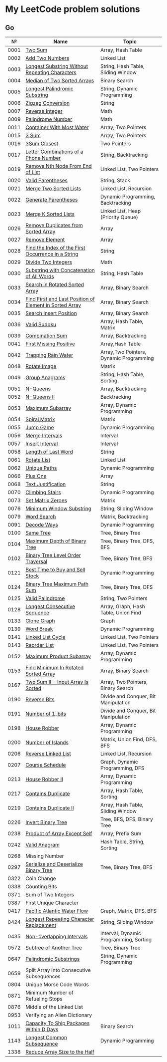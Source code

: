 # My LeetCode problem solutions

## Go

| №    | Name                                                                                                                                             | Topic                                   |
| ---- | ------------------------------------------------------------------------------------------------------------------------------------------------ | --------------------------------------- |
| 0001 | [Two Sum](https://leetcode.com/problems/two-sum/)                                                                                                | Array, Hash Table                       |
| 0002 | [Add Two Numbers](https://leetcode.com/problems/add-two-numbers)                                                                                 | Linked List                             |
| 0003 | [Longest Substring Without Repeating Characters](https://leetcode.com/problems/longest-substring-without-repeating-characters/)                  | String, Hash Table, Sliding Window      |
| 0004 | [Median of Two Sorted Arrays](https://leetcode.com/problems/median-of-two-sorted-arrays/)                                                        | Binary Search                           |
| 0005 | [Longest Palindromic Substring](https://leetcode.com/problems/longest-palindromic-substring/)                                                    | String, Dynamic Programming             |
| 0006 | [Zigzag Conversion](https://leetcode.com/problems/zigzag-conversion/)                                                                            | String                                  |
| 0007 | [Reverse Integer](https://leetcode.com/problems/reverse-integer/)                                                                                | Math                                    |
| 0009 | [Palindrome Number](https://leetcode.com/problems/palindrome-number)                                                                             | Math                                    |
| 0011 | [Container With Most Water](https://leetcode.com/problems/container-with-most-water/)                                                            | Array, Two Pointers                     |
| 0015 | [3 Sum](https://leetcode.com/problems/3sum/)                                                                                                     | Array, Two Pointers                     |
| 0016 | [3Sum Closest](https://leetcode.com/problems/3sum-closest/)                                                                                      | Two Pointers                            |
| 0017 | [Letter Combinations of a Phone Number](https://leetcode.com/problems/letter-combinations-of-a-phone-number/)                                    | String, Backtracking                    |
| 0019 | [Remove Nth Node From End of List](https://leetcode.com/problems/remove-nth-node-from-end-of-list/)                                              | Linked List, Two Pointers               |
| 0020 | [Valid Parentheses](https://leetcode.com/problems/valid-parentheses/)                                                                            | String, Stack                           |
| 0021 | [Merge Two Sorted Lists](https://leetcode.com/problems/merge-two-sorted-lists/)                                                                  | Linked List, Recursion                  |
| 0022 | [Generate Parentheses](https://leetcode.com/problems/generate-parentheses/)                                                                      | Dynamic Programming, Backtracking       |
| 0023 | [Merge K Sorted Lists](https://leetcode.com/problems/merge-k-sorted-lists/)                                                                      | Linked List, Heap (Priority Queue)      |
| 0026 | [Remove Duplicates from Sorted Array](https://leetcode.com/problems/remove-duplicates-from-sorted-array/)                                        | Array                                   |
| 0027 | [Remove Element](https://leetcode.com/problems/remove-element/)                                                                                  | Array                                   |
| 0028 | [Find the Index of the First Occurrence in a String](https://leetcode.com/problems/find-the-index-of-the-first-occurrence-in-a-string)           | String                                  |
| 0029 | [Divide Two Integers](https://leetcode.com/problems/divide-two-integers/)                                                                        | Math                                    |
| 0030 | [Substring with Concatenation of All Words](https://leetcode.com/problems/substring-with-concatenation-of-all-words/)                            | String, Hash Table                      |
| 0033 | [Search in Rotated Sorted Array](https://leetcode.com/problems/search-in-rotated-sorted-array/)                                                  | Array, Binary Search                    |
| 0034 | [Find First and Last Position of Element in Sorted Array](https://leetcode.com/problems/find-first-and-last-position-of-element-in-sorted-array) | Array, Binary Search                    |
| 0035 | [Search Insert Position](https://leetcode.com/problems/search-insert-position/)                                                                  | Array, Binary Search                    |
| 0036 | [Valid Sudoku](https://leetcode.com/problems/valid-sudoku/)                                                                                      | Array, Hash Table, Matrix               |
| 0039 | [Combination Sum](https://leetcode.com/problems/combination-sum/)                                                                                | Array, Backtracking                     |
| 0041 | [First Missing Positive](https://leetcode.com/problems/first-missing-positive/)                                                                  | Array,Hash Table                        |
| 0042 | [Trapping Rain Water](https://leetcode.com/problems/trapping-rain-water/)                                                                        | Array,Two Pointers, Dynamic Programming |
| 0048 | [Rotate Image](https://leetcode.com/problems/rotate-image/)                                                                                      | Matrix                                  |
| 0049 | [Group Anagrams](https://leetcode.com/problems/group-anagrams/)                                                                                  | String, Hash Table, Sorting             |
| 0051 | [N-Queens](https://leetcode.com/problems/n-queens/)                                                                                              | Array, Backtracking                     |
| 0052 | [N-Queens II](https://leetcode.com/problems/n-queens-ii/)                                                                                        | Backtracking                            |
| 0053 | [Maximum Subarray](https://leetcode.com/problems/maximum-subarray/)                                                                              | Array, Dynamic Programming              |
| 0054 | [Spiral Matrix](https://leetcode.com/problems/spiral-matrix/)                                                                                    | Matrix                                  |
| 0055 | [Jump Game](https://leetcode.com/problems/jump-game/)                                                                                            | Dynamic Programming                     |
| 0056 | [Merge Intervals](https://leetcode.com/problems/merge-intervals/)                                                                                | Interval                                |
| 0057 | [Insert Interval](https://leetcode.com/problems/insert-interval/)                                                                                | Interval                                |
| 0058 | [Length of Last Word](https://leetcode.com/problems/length-of-last-word)                                                                         | String                                  |
| 0061 | [Rotate List](https://leetcode.com/problems/rotate-list/)                                                                                        | Linked List                             |
| 0062 | [Unique Paths](https://leetcode.com/problems/unique-paths/)                                                                                      | Dynamic Programming                     |
| 0066 | [Plus One](https://leetcode.com/problems/plus-one/)                                                                                              | Array                                   |
| 0068 | [Text Justification](https://leetcode.com/problems/text-justification/)                                                                          | String                                  |
| 0070 | [Climbing Stairs](https://leetcode.com/problems/climbing-stairs/)                                                                                | Dynamic Programming                     |
| 0073 | [Set Matrix Zeroes](https://leetcode.com/problems/set-matrix-zeroes/)                                                                            | Matrix                                  |
| 0076 | [Minimum Window Substring](https://leetcode.com/problems/minimum-window-substring/)                                                              | String, Sliding Window                  |
| 0079 | [Word Search](https://leetcode.com/problems/word-search/)                                                                                        | Matrix, Backtracking                    |
| 0091 | [Decode Ways](https://leetcode.com/problems/decode-ways/)                                                                                        | Dynamic Programming                     |
| 0100 | [Same Tree](https://leetcode.com/problems/same-tree/)                                                                                            | Tree, Binary Tree                       |
| 0104 | [Maximum Depth of Binary Tree](https://leetcode.com/problems/maximum-depth-of-binary-tree/)                                                      | Tree, Binary Tree, DFS, BFS             |
| 0102 | [Binary Tree Level Order Traversal](https://leetcode.com/problems/binary-tree-level-order-traversal/)                                            | Tree, Binary Tree, BFS                  |
| 0121 | [Best Time to Buy and Sell Stock](https://leetcode.com/problems/best-time-to-buy-and-sell-stock/)                                                | Dynamic Programming                     |
| 0124 | [Binary Tree Maximum Path Sum](https://leetcode.com/problems/binary-tree-maximum-path-sum/)                                                      | Tree, Binary Tree, DFS                  |
| 0125 | [Valid Palindrome](https://leetcode.com/problems/valid-palindrome/)                                                                              | String, Two Pointers                    |
| 0128 | [Longest Consecutive Sequence](https://leetcode.com/problems/longest-consecutive-sequence/)                                                      | Array, Graph, Hash Table, Union Find    |
| 0133 | [Clone Graph](https://leetcode.com/problems/clone-graph/)                                                                                        | Graph                                   |
| 0139 | [Word Break](https://leetcode.com/problems/word-break/)                                                                                          | Dynamic Programming                     |
| 0141 | [Linked List Cycle](https://leetcode.com/problems/linked-list-cycle/)                                                                            | Linked List, Two Pointers               |
| 0143 | [Reorder List](https://leetcode.com/problems/reorder-list/)                                                                                      | Linked List, Two Pointers               |
| 0152 | [Maximum Product Subarray](https://leetcode.com/problems/maximum-product-subarray/)                                                              | Array, Dynamic Programming              |
| 0153 | [Find Minimum In Rotated Sorted Array](https://leetcode.com/problems/find-minimum-in-rotated-sorted-array/)                                      | Array, Binary Search                    |
| 0167 | [Two Sum II - Input Array Is Sorted](https://leetcode.com/problems/two-sum-ii-input-array-is-sorted/)                                            | Array, Two Pointers, Binary Search      |
| 0190 | [Reverse Bits](https://leetcode.com/problems/reverse-bits/)                                                                                      | Divide and Conquer, Bit Manipulation    |
| 0191 | [Number of 1_bits](https://leetcode.com/problems/number-of-1-bits/)                                                                              | Divide and Conquer, Bit Manipulation    |
| 0198 | [House Robber](https://leetcode.com/problems/house-robber/)                                                                                      | Array, Dynamic Programming              |
| 0200 | [Number of Islands](https://leetcode.com/problems/number-of-islands/)                                                                            | Matrix, Union Find, DFS, BFS            |
| 0206 | [Reverse Linked List](https://leetcode.com/problems/reverse-linked-list/)                                                                        | Linked List, Recursion                  |
| 0207 | [Course Schedule](https://leetcode.com/problems/course-schedule/)                                                                                | Graph, Dynamic Programming, DFS         |
| 0213 | [House Robber II](https://leetcode.com/problems/house-robber-ii/)                                                                                | Array, Dynamic Programming              |
| 0217 | [Contains Duplicate](https://leetcode.com/problems/contains-duplicate/)                                                                          | Array, Hash Table, Sorting              |
| 0219 | [Contains Duplicate II](https://leetcode.com/problems/contains-duplicate-ii/)                                                                    | Array, Hash Table, Sliding Window       |
| 0226 | [Invert Binary Tree](https://leetcode.com/problems/invert-binary-tree/)                                                                          | Tree, BFS, DFS, Binary Tree             |
| 0238 | [Product of Array Except Self](https://leetcode.com/problems/product-of-array-except-self/)                                                      | Array, Prefix Sum                       |
| 0242 | [Valid Anagram](https://leetcode.com/problems/valid-anagram/)                                                                                    | Hash Table, String, Sorting             |
| 0268 | Missing Number                                                                                                                                   |                                         |
| 0297 | [Serialize and Deserialize Binary Tree](https://leetcode.com/problems/serialize-and-deserialize-binary-tree/)                                    | Tree, Binary Tree, BFS                  |
| 0322 | Coin Change                                                                                                                                      |                                         |
| 0338 | Counting Bits                                                                                                                                    |                                         |
| 0371 | Sum of Two Integers                                                                                                                              |                                         |
| 0387 | First Unique Character                                                                                                                           |                                         |
| 0417 | [Pacific Atlantic Water Flow](https://leetcode.com/problems/pacific-atlantic-water-flow/)                                                        | Graph, Matrix, DFS, BFS                 |
| 0424 | [Longest Repeating Character Replacement](https://leetcode.com/problems/longest-repeating-character-replacement/)                                | String, Sliding Window                  |
| 0435 | [Non-overlapping Intervals](https://leetcode.com/problems/non-overlapping-intervals/)                                                            | Interval, Dynamic Programming, Sorting  |
| 0572 | [Subtree of Another Tree](https://leetcode.com/problems/subtree-of-another-tree/description/)                                                    | Tree, Binary Tree                       |
| 0647 | [Palindromic Substrings](https://leetcode.com/problems/palindromic-substrings/)                                                                  | String, Dynamic Programming             |
| 0659 | Split Array Into Consecutive Subsequences                                                                                                        |                                         |
| 0804 | Unique Morse Code Words                                                                                                                          |                                         |
| 0871 | Minimum Number of Refueling Stops                                                                                                                |                                         |
| 0876 | Middle of the Linked List                                                                                                                        |                                         |
| 0953 | Verifying an Alien Dictionary                                                                                                                    |                                         |
| 1011 | [Capacity To Ship Packages Within D Days](https://leetcode.com/problems/capacity-to-ship-packages-within-d-days/)                                | Binary Search                           |
| 1143 | [Longest Common Subsequence](https://leetcode.com/problems/longest-common-subsequence/)                                                          | Dynamic Programming                     |
| 1338 | [Reduce Array Size to the Half](https://leetcode.com/problems/reduce-array-size-to-the-half/)                                                    |                                         |
